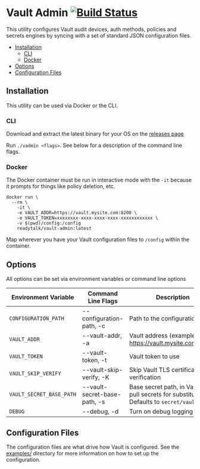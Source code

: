 # Vault Admin [![Build Status](https://travis-ci.org/ReadyTalk/vault-admin.svg?branch=master)](https://travis-ci.org/ReadyTalk/vault-admin)

This utility configures Vault audit devices, auth methods, policies and secrets engines by syncing with a set of standard JSON configuration files.

- [Installation](#installation)
	- [CLI](#cli)
	- [Docker](#docker)
- [Options](#options)
- [Configuration Files](#configuration-files)

## Installation

This utility can be used via Docker or the CLI.

### CLI
Download and extract the latest binary for your OS on the [releases page](https://github.com/ReadyTalk/vault-admin/releases)

Run `./vadmin <flags>`.  See below for a description of the command line flags.

### Docker
The Docker container must be run in interactive mode with the `-it` because it prompts for things like policy deletion, etc.

```
docker run \
  --rm \
	-it \
	-e VAULT_ADDR=https://vault.mysite.com:8200 \
	-e VAULT_TOKEN=xxxxxxxx-xxxx-xxxx-xxxx-xxxxxxxxxxxx \
	-v $(pwd)/config:/config
	readytalk/vault-admin:latest
```

Map wherever you have your Vault configuration files to `/config` within the container.

## Options
All options can be set via environment variables or command line options

| Environment Variable               | Command Line Flags | Description                           |
| ----------------------- | ----------------------------------    | ---------------------------------------------------------- |
| `CONFIGURATION_PATH` | --configuration-path, -c | Path to the configuration files |
| `VAULT_ADDR` | --vault-addr, -a | Vault address (example: https://vault.mysite.com:8200) |
| `VAULT_TOKEN` | --vault-token, -t | Vault token to use |
| `VAULT_SKIP_VERIFY` | --vault-skip-verify, -K | Skip Vault TLS certificate verification |
| `VAULT_SECRET_BASE_PATH`  | --vault-secret-base-path, -s | Base secret path, in Vault, to pull secrets for substitution. Defaults to `secret/vault-admin` |
| `DEBUG`  | --debug, -d | Turn on debug logging |

## Configuration Files
The configuration files are what drive how Vault is configured.  See the [examples/](examples/) directory for more information on how to set up the configuration.
